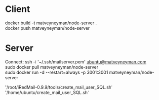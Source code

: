 Client
=======
docker build -t matveyneyman/node-server .  
docker push matveyneyman/node-server  


Server
=======
Connect: ssh -i '~/.ssh/mailserver.pem' ubuntu@matveyneyman.com  
sudo docker pull matveyneyman/node-server  
sudo docker run -d --restart=always -p 3001:3001 matveyneyman/node-server  

'/root/iRedMail-0.9.9/tools/create_mail_user_SQL.sh'  
'/home/ubuntu/create_mail_user_SQL.sh'  